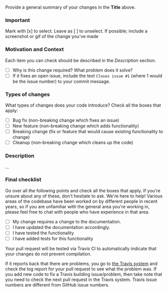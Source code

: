 Provide a general summary of your changes in the **Title** above.

### Important
Mark with [x] to select. Leave as [ ] to unselect.
If possible; include a screenshot or gif of the change you've made

### Motivation and Context
Each item you can check should be described in the _Description_ section.

- [ ] Why is this change required? What problem does it solve?
- [ ] If it fixes an open issue, include the text `Closes issue #1` (where 1 would be the issue number) to your commit message.

### Types of changes
What types of changes does your code introduce? Check all the boxes that apply:
- [ ] Bug fix (non-breaking change which fixes an issue)
- [ ] New feature (non-breaking change which adds functionality)
- [ ] Breaking change (fix or feature that would cause existing functionality to change)
- [ ] Cleanup (non-breaking change which cleans up the code)

### Description
...

### Final checklist
Go over all the following points and check all the boxes that apply.
If you're unsure about any of these, don't hesitate to ask. We're here to help! 
Various areas of the codebase have been worked on by different people in recent years, so if you are unfamiliar with the general area you're working in, please feel free to chat with people who have experience in that area.

- [ ] My change requires a change to the documentation.
- [ ] I have updated the documentation accordingly.
- [ ] I have tested the functionality
- [ ] I have added tests for this functionality

Your pull request will be tested via Travis CI to automatically indicate that your changes do not prevent compilation.

If it reports back that there are problems, you go to [the Travis system](https://travis-ci.org/Parabot/Parabot) and check the log report for your pull request to see what the problem was.
If you add new code to fix a Travis building issue/problem, then take note that you need to check the next pull request in the Travis system.
Travis issue numbers are different from GitHub issue numbers.